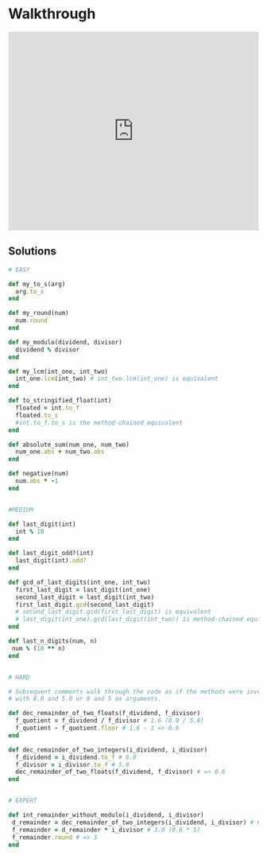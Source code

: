 # Walkthrough

<iframe src="https://player.vimeo.com/video/188359099?rel=0&autoplay=1" width="100%" height="400px" frameborder="0" webkitallowfullscreen="" mozallowfullscreen="" allowfullscreen="" style="line-height: 1.6em;" rel="line-height: 1.6em;"></iframe>


## Solutions

```ruby
# EASY

def my_to_s(arg)
  arg.to_s
end

def my_round(num)
  num.round
end

def my_modulo(dividend, divisor)
  dividend % divisor
end

def my_lcm(int_one, int_two)
  int_one.lcm(int_two) # int_two.lcm(int_one) is equivalent
end

def to_stringified_float(int)
  floated = int.to_f
  floated.to_s
  #int.to_f.to_s is the method-chained equivalent
end

def absolute_sum(num_one, num_two)
  num_one.abs + num_two.abs
end

def negative(num)
  num.abs * -1
end


#MEDIUM

def last_digit(int)
  int % 10
end

def last_digit_odd?(int)
  last_digit(int).odd?
end

def gcd_of_last_digits(int_one, int_two)
  first_last_digit = last_digit(int_one)
  second_last_digit = last_digit(int_two)
  first_last_digit.gcd(second_last_digit)
  # second_last_digit.gcd(first_last_digit) is equivalent
  # last_digit(int_one).gcd(last_digit(int_two)) is method-chained equivalent
end

def last_n_digits(num, n)
 num % (10 ** n)
end


# HARD

# Subsequent comments walk through the code as if the methods were invoked
# with 8.0 and 5.0 or 8 and 5 as arguments.

def dec_remainder_of_two_floats(f_dividend, f_divisor)
  f_quotient = f_dividend / f_divisor # 1.6 (8.0 / 5.0)
  f_quotient - f_quotient.floor # 1.6 - 1 => 0.6
end

def dec_remainder_of_two_integers(i_dividend, i_divisor)
  f_dividend = i_dividend.to_f # 8.0
  f_divisor = i_divisor.to_f # 5.0
  dec_remainder_of_two_floats(f_dividend, f_divisor) # => 0.6
end


# EXPERT

def int_remainder_without_modulo(i_dividend, i_divisor)
 d_remainder = dec_remainder_of_two_integers(i_dividend, i_divisor) # 0.6
 f_remainder = d_remainder * i_divisor # 3.0 (0.6 * 5)
 f_remainder.round # => 3
end
```
